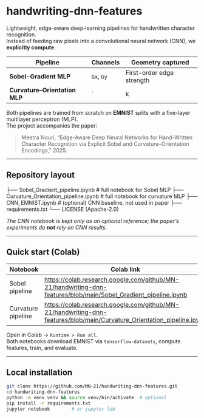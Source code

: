 # handwriting-dnn-features


Lightweight, edge-aware deep‐learning pipelines for handwritten character recognition.  
Instead of feeding raw pixels into a convolutional neural network (CNN), we **explicitly compute**:

| Pipeline | Channels | Geometry captured |
|----------|----------|-------------------|
| **Sobel-Gradient MLP** | `Gx`, `Gy` | First-order edge strength |
| **Curvature–Orientation MLP** | `|k|`, `sign(k)`, `θ` | Second-order bend intensity, concavity / convexity, stroke direction |

Both pipelines are trained from scratch on **EMNIST** splits with a five-layer multilayer perceptron (MLP).  
The project accompanies the paper:

> Meetra Nouri, “Edge-Aware Deep Neural Networks for Hand-Written Character Recognition via Explicit Sobel and Curvature–Orientation Encodings,” 2025.

---

## Repository layout
├── Sobel_Gradient_pipeline.ipynb # full notebook for Sobel MLP
├── Curvature_Orientation_pipeline.ipynb # full notebook for curvature MLP
├── CNN_EMNIST.ipynb # (optional) CNN baseline, not used in paper
├── requirements.txt
└── LICENSE (Apache-2.0)


*The CNN notebook is kept only as an optional reference; the paper’s experiments do **not** rely on CNN results.*

---

## Quick start (Colab)

| Notebook | Colab link |
|----------|------------|
| Sobel pipeline | <https://colab.research.google.com/github/MN-21/handwriting-dnn-features/blob/main/Sobel_Gradient_pipeline.ipynb> |
| Curvature pipeline | <https://colab.research.google.com/github/MN-21/handwriting-dnn-features/blob/main/Curvature_Orientation_pipeline.ipynb> |

Open in Colab → `Runtime > Run all`.  
Both notebooks download EMNIST via `tensorflow-datasets`, compute features, train, and evaluate.

---

## Local installation

```bash
git clone https://github.com/MN-21/handwriting-dnn-features.git
cd handwriting-dnn-features
python -m venv venv && source venv/bin/activate  # optional
pip install -r requirements.txt
jupyter notebook        # or jupyter lab


